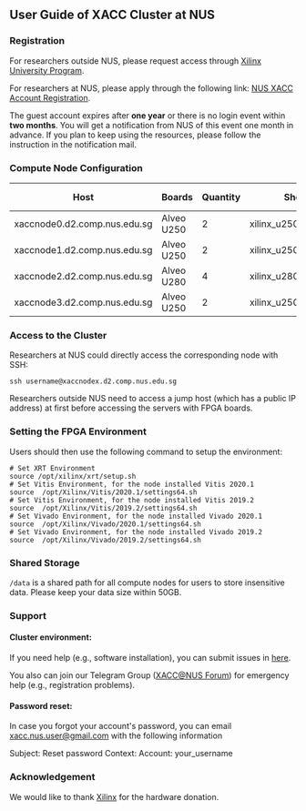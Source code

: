 

## User Guide of XACC Cluster at NUS

### Registration
For researchers outside NUS, please request access through [Xilinx University Program](https://www.xilinx.com/support/university/XUP-XACC.html).

For researchers at NUS, please apply through the following link: [NUS XACC Account Registration](https://forms.gle/fvfPgJypd1sSWzHm8).

The guest account expires after __one year__ or there is no login event within __two months__. You will get a notification from NUS of this event one month in advance. If you plan to keep using the resources, please follow the instruction in the notification mail.


### Compute Node Configuration

|Host    | Boards |  Quantity | Shell Version | XRT Version | Vitis Version |
|--------|--------|-------|----------|-------------|-------------------|
| xaccnode0.d2.comp.nus.edu.sg |  Alveo U250 | 2 | xilinx_u250_xdma_201830_2 | 2.7.766 | Vitis 2020.1 |
| xaccnode1.d2.comp.nus.edu.sg |  Alveo U250 | 2 | xilinx_u250_xdma_201830_2 | 2.7.766 | Vitis 2020.1 |
| xaccnode2.d2.comp.nus.edu.sg |  Alveo U280 | 4 | xilinx_u280_xdma_201920_1 | 2.5.309 | Vitis 2019.2 |
| xaccnode3.d2.comp.nus.edu.sg |  Alveo U250 | 2 | xilinx_u250_qdma_201920_1 | 2.5.309 | Vitis 2019.2 |

### Access to the Cluster
Researchers at NUS could directly access the corresponding node with SSH: 
```shell
ssh username@xaccnodex.d2.comp.nus.edu.sg
```
Researchers outside NUS need to access a jump host (which has a public IP address) at first before accessing the servers with FPGA boards. 

### Setting the FPGA Environment

Users should then use the following command to setup the environment:
```shell
# Set XRT Environment
source /opt/xilinx/xrt/setup.sh
# Set Vitis Environment, for the node installed Vitis 2020.1
source  /opt/Xilinx/Vitis/2020.1/settings64.sh
# Set Vitis Environment, for the node installed Vitis 2019.2
source  /opt/Xilinx/Vitis/2019.2/settings64.sh
# Set Vivado Environment, for the node installed Vivado 2020.1
source  /opt/Xilinx/Vivado/2020.1/settings64.sh
# Set Vivado Environment, for the node installed Vivado 2019.2
source  /opt/Xilinx/Vivado/2019.2/settings64.sh

```

### Shared Storage

```/data``` is a shared path for all compute nodes for users to store insensitive data. 
Please keep your data size within 50GB.

### Support 

#### Cluster environment: 
If you need help (e.g., software installation), you can submit issues in [here](https://github.com/XACCNUS/Cluster/issues/new).

You also can join our Telegram Group ([XACC@NUS Forum](https://t.me/joinchat/E3BBIyP9u16fTmmH)) for emergency help (e.g., registration problems).

#### Password reset:
In case you forgot your account's password, you can email xacc.nus.user@gmail.com with the following information 

Subject: Reset password
Context:  Account: your_username


### Acknowledgement
We would like to thank [Xilinx](https://www.xilinx.com/) for the hardware donation.
